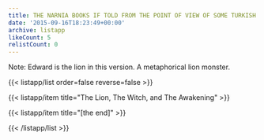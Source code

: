 ```yaml
---
title: THE NARNIA BOOKS IF TOLD FROM THE POINT OF VIEW OF SOME TURKISH DELIGHT
date: '2015-09-16T18:23:49+00:00'
archive: listapp
likeCount: 5
relistCount: 0
---
```


Note: Edward is the lion in this version. A metaphorical lion monster.

<!--more-->

{{< listapp/list order=false reverse=false >}}

   {{< listapp/item title="The Lion, The Witch, and The Awakening" >}}

   {{< listapp/item title="[the end]" >}}

{{< /listapp/list >}}
